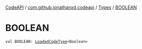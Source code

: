 [CodeAPI](../../index.md) / [com.github.jonathanxd.codeapi](../index.md) / [Types](index.md) / [BOOLEAN](.)

# BOOLEAN

`val BOOLEAN: `[`LoadedCodeType`](../../com.github.jonathanxd.codeapi.type/-loaded-code-type/index.md)`<Boolean>`